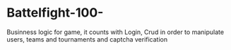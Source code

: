 # Battelfight-100-
Businness logic for game, it counts with Login, Crud in order to manipulate users, teams and tournaments and captcha verification
